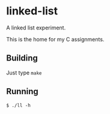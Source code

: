 linked-list
===========

A linked list experiment.

This is the home for my C assignments.

## Building

Just type ```make```

## Running

```$ ./ll -h```

